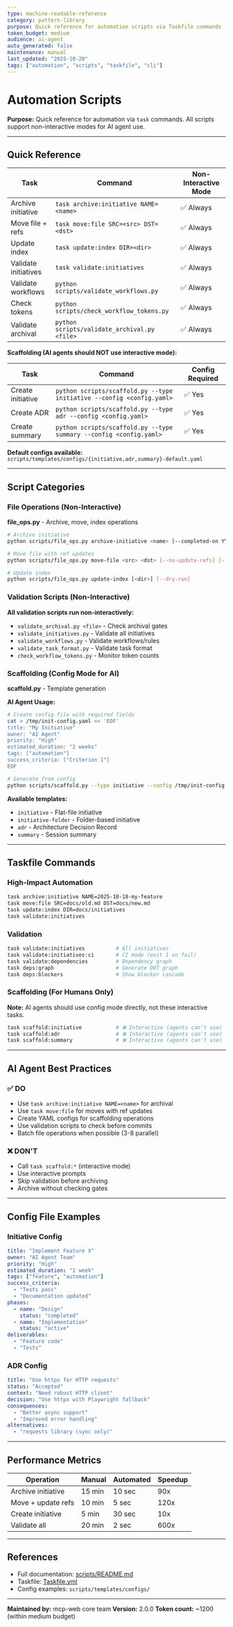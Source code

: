 ```yaml
---
type: machine-readable-reference
category: pattern-library
purpose: Quick reference for automation scripts via Taskfile commands
token_budget: medium
audience: ai-agent
auto_generated: false
maintenance: manual
last_updated: "2025-10-20"
tags: ["automation", "scripts", "taskfile", "cli"]
---
```


# Automation Scripts

**Purpose:** Quick reference for automation via `task` commands. All scripts support non-interactive modes for AI agent use.

---

## Quick Reference

| Task | Command | Non-Interactive Mode |
|------|---------|----------------------|
| Archive initiative | `task archive:initiative NAME=<name>` | ✅ Always |
| Move file + refs | `task move:file SRC=<src> DST=<dst>` | ✅ Always |
| Update index | `task update:index DIR=<dir>` | ✅ Always |
| Validate initiatives | `task validate:initiatives` | ✅ Always |
| Validate workflows | `python scripts/validate_workflows.py` | ✅ Always |
| Check tokens | `python scripts/check_workflow_tokens.py` | ✅ Always |
| Validate archival | `python scripts/validate_archival.py <file>` | ✅ Always |

**Scaffolding (AI agents should NOT use interactive mode):**

| Task | Command | Config Required |
|------|---------|-----------------|
| Create initiative | `python scripts/scaffold.py --type initiative --config <config.yaml>` | ✅ Yes |
| Create ADR | `python scripts/scaffold.py --type adr --config <config.yaml>` | ✅ Yes |
| Create summary | `python scripts/scaffold.py --type summary --config <config.yaml>` | ✅ Yes |

**Default configs available:** `scripts/templates/configs/{initiative,adr,summary}-default.yaml`

---

## Script Categories

### File Operations (Non-Interactive)

**file_ops.py** - Archive, move, index operations

```bash
# Archive initiative
python scripts/file_ops.py archive-initiative <name> [--completed-on YYYY-MM-DD] [--dry-run]

# Move file with ref updates
python scripts/file_ops.py move-file <src> <dst> [--no-update-refs] [--dry-run]

# Update index
python scripts/file_ops.py update-index [<dir>] [--dry-run]
```

### Validation Scripts (Non-Interactive)

**All validation scripts run non-interactively:**

- `validate_archival.py <file>` - Check archival gates
- `validate_initiatives.py` - Validate all initiatives
- `validate_workflows.py` - Validate workflows/rules
- `validate_task_format.py` - Validate task format
- `check_workflow_tokens.py` - Monitor token counts

### Scaffolding (Config Mode for AI)

**scaffold.py** - Template generation

**AI Agent Usage:**

```bash
# Create config file with required fields
cat > /tmp/init-config.yaml << 'EOF'
title: "My Initiative"
owner: "AI Agent"
priority: "High"
estimated_duration: "2 weeks"
tags: ["automation"]
success_criteria: ["Criterion 1"]
EOF

# Generate from config
python scripts/scaffold.py --type initiative --config /tmp/init-config.yaml
```

**Available templates:**
- `initiative` - Flat-file initiative
- `initiative-folder` - Folder-based initiative
- `adr` - Architecture Decision Record
- `summary` - Session summary

---

## Taskfile Commands

### High-Impact Automation

```bash
task archive:initiative NAME=2025-10-18-my-feature
task move:file SRC=docs/old.md DST=docs/new.md
task update:index DIR=docs/initiatives
task validate:initiatives
```

### Validation

```bash
task validate:initiatives          # All initiatives
task validate:initiatives:ci       # CI mode (exit 1 on fail)
task validate:dependencies         # Dependency graph
task deps:graph                    # Generate DOT graph
task deps:blockers                 # Show blocker cascade
```

### Scaffolding (For Humans Only)

**Note:** AI agents should use config mode directly, not these interactive tasks.

```bash
task scaffold:initiative           # ❌ Interactive (agents can't use)
task scaffold:adr                  # ❌ Interactive (agents can't use)
task scaffold:summary              # ❌ Interactive (agents can't use)
```

---

## AI Agent Best Practices

### ✅ DO

- Use `task archive:initiative NAME=<name>` for archival
- Use `task move:file` for moves with ref updates
- Create YAML configs for scaffolding operations
- Use validation scripts to check before commits
- Batch file operations when possible (3-8 parallel)

### ❌ DON'T

- Call `task scaffold:*` (interactive mode)
- Use interactive prompts
- Skip validation before archiving
- Archive without checking gates

---

## Config File Examples

### Initiative Config

```yaml
title: "Implement Feature X"
owner: "AI Agent Team"
priority: "High"
estimated_duration: "1 week"
tags: ["feature", "automation"]
success_criteria:
  - "Tests pass"
  - "Documentation updated"
phases:
  - name: "Design"
    status: "completed"
  - name: "Implementation"
    status: "active"
deliverables:
  - "Feature code"
  - "Tests"
```

### ADR Config

```yaml
title: "Use httpx for HTTP requests"
status: "Accepted"
context: "Need robust HTTP client"
decision: "Use httpx with Playwright fallback"
consequences:
  - "Better async support"
  - "Improved error handling"
alternatives:
  - "requests library (sync only)"
```

---

## Performance Metrics

| Operation | Manual | Automated | Speedup |
|-----------|--------|-----------|---------|
| Archive initiative | 15 min | 10 sec | 90x |
| Move + update refs | 10 min | 5 sec | 120x |
| Create initiative | 5 min | 30 sec | 10x |
| Validate all | 20 min | 2 sec | 600x |

---

## References

- Full documentation: [scripts/README.md](../../scripts/README.md)
- Taskfile: [Taskfile.yml](../../Taskfile.yml)
- Config examples: `scripts/templates/configs/`

---

**Maintained by:** mcp-web core team
**Version:** 2.0.0
**Token count:** ~1200 (within medium budget)
